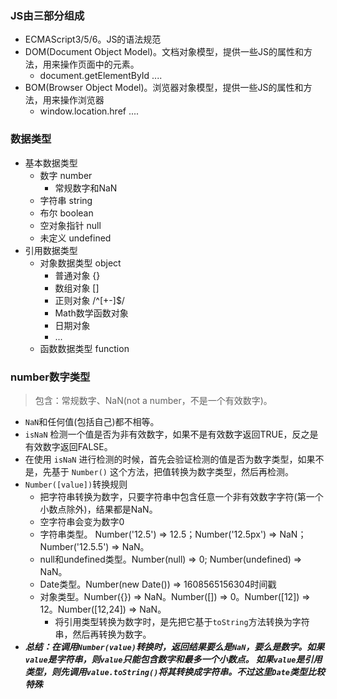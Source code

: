### JS由三部分组成
- ECMAScript3/5/6。JS的语法规范
- DOM(Document Object Model)。文档对象模型，提供一些JS的属性和方法，用来操作页面中的元素。
    + document.getElementById ....
- BOM(Browser Object Model)。浏览器对象模型，提供一些JS的属性和方法，用来操作浏览器
    + window.location.href ....


### 数据类型
- 基本数据类型
    + 数字 number
        + 常规数字和NaN
    + 字符串 string
    + 布尔 boolean
    + 空对象指针 null
    + 未定义 undefined
- 引用数据类型
    + 对象数据类型 object
        + 普通对象 {}
        + 数组对象 []
        + 正则对象 /^[+-]$/
        + Math数学函数对象
        + 日期对象
        + ...
    + 函数数据类型 function

### number数字类型
> 包含：常规数字、NaN(not a number，不是一个有效数字)。      
- `NaN`和任何值(包括自己)都不相等。      
- `isNaN` 检测一个值是否为非有效数字，如果不是有效数字返回TRUE，反之是有效数字返回FALSE。
- 在使用 `isNaN` 进行检测的时候，首先会验证检测的值是否为数字类型，如果不是，先基于 `Number()` 这个方法，把值转换为数字类型，然后再检测。
- `Number([value])`转换规则
    + 把字符串转换为数字，只要字符串中包含任意一个非有效数字字符(第一个小数点除外)，结果都是NaN。
    + 空字符串会变为数字0
    + 字符串类型。 Number('12.5') => 12.5；Number('12.5px') => NaN；Number('12.5.5') => NaN。
    + null和undefined类型。Number(null) => 0; Number(undefined) => NaN。
    + Date类型。Number(new Date()) => 1608565156304时间戳
    + 对象类型。Number({}) => NaN。Number([]) => 0。Number([12]) => 12。Number([12,24]) => NaN。
        + 将引用类型转换为数字时，是先把它基于`toString`方法转换为字符串，然后再转换为数字。
- ***总结：在调用`Number(value)`转换时，返回结果要么是`NaN`，要么是数字。如果`value`是字符串，则`value`只能包含数字和最多一个小数点。
如果`value`是引用类型，则先调用`value.toString()`将其转换成字符串。不过这里`Date`类型比较特殊***
